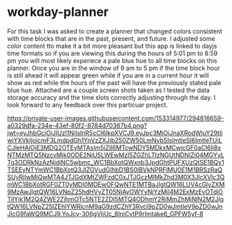 # workday-planner

For this task I was asked to create a planner that changed colors consistent with time blocks that are in the past, present, and future.
I adjusted some color content tto make it a bit more pleasant but this app is linked to dayjs time formats so if you are viewing this during the hours of 5:01 pm to 8:59 pm you will most likely experiece a pale blue hue to all time blocks on this planner.  Once you are in the window of 9 am to 5 pm if the time block hour is still ahead it will appear green while if you are in a current hour it will show as red while the hours of the past will have the previously stated pale blue hue.  Attached are a couple screen shots taken as I tested the data storage accuracy and the time slots correctly adjusting through the day.  I look forward to any feedback over this particuar project.

https://private-user-images.githubusercontent.com/153314977/294816659-a0329dfa-234e-43ef-80f2-8784d70367b4.png?jwt=eyJhbGciOiJIUzI1NiIsInR5cCI6IkpXVCJ9.eyJpc3MiOiJnaXRodWIuY29tIiwiYXVkIjoicmF3LmdpdGh1YnVzZXJjb250ZW50LmNvbSIsImtleSI6ImtleTUiLCJleHAiOjE3MDQ2OTEyMTAsIm5iZiI6MTcwNDY5MDkxMCwicGF0aCI6Ii8xNTMzMTQ5NzcvMjk0ODE2NjU5LWEwMzI5ZGZhLTIzNGUtNDNlZi04MGYyLTg3ODRkNzAzNjdiNC5wbmc_WC1BbXotQWxnb3JpdGhtPUFXUzQtSE1BQy1TSEEyNTYmWC1BbXotQ3JlZGVudGlhbD1BS0lBVkNPRFlMU0E1M1BRSzRaQSUyRjIwMjQwMTA4JTJGdXMtZWFzdC0xJTJGczMlMkZhd3M0X3JlcXVlc3QmWC1BbXotRGF0ZT0yMDI0MDEwOFQwNTE1MTBaJlgtQW16LUV4cGlyZXM9MzAwJlgtQW16LVNpZ25hdHVyZT05NjAyOWYyNjYzMjI4M2ExMzEyOTdjOTllYjk1M2Q4ZWE2ZjhmOTc5NTE2ZDI5MTQ4ODhmY2RiMmZhMjNlN2M2JlgtQW16LVNpZ25lZEhlYWRlcnM9aG9zdCZhY3Rvcl9pZD0wJmtleV9pZD0wJnJlcG9faWQ9MCJ9.YoJcy-306gVIjUc_8IniCvtP9rImtake6_GPFW5yf-8
